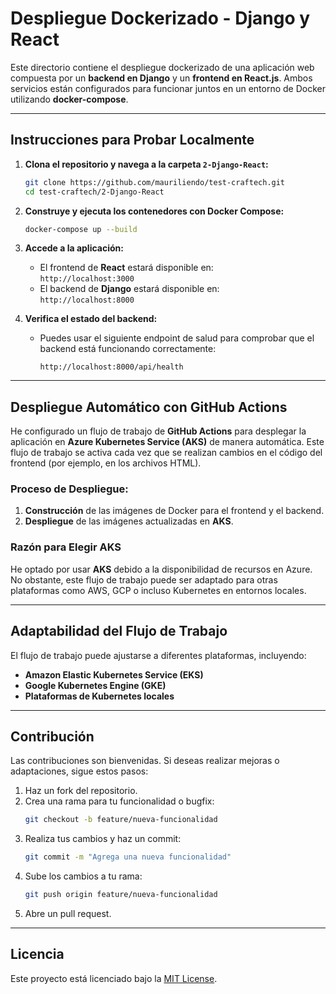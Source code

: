 # **Despliegue Dockerizado - Django y React**

Este directorio contiene el despliegue dockerizado de una aplicación web compuesta por un **backend en Django** y un **frontend en React.js**. Ambos servicios están configurados para funcionar juntos en un entorno de Docker utilizando **docker-compose**.

---

## **Instrucciones para Probar Localmente**

1. **Clona el repositorio y navega a la carpeta `2-Django-React`:**
   ```bash
   git clone https://github.com/mauriliendo/test-craftech.git
   cd test-craftech/2-Django-React
   ```

2. **Construye y ejecuta los contenedores con Docker Compose:**
   ```bash
   docker-compose up --build
   ```

3. **Accede a la aplicación:**
   - El frontend de **React** estará disponible en:  
     `http://localhost:3000`
   - El backend de **Django** estará disponible en:  
     `http://localhost:8000`

4. **Verifica el estado del backend:**
   - Puedes usar el siguiente endpoint de salud para comprobar que el backend está funcionando correctamente:
     ```
     http://localhost:8000/api/health
     ```

---

## **Despliegue Automático con GitHub Actions**

He configurado un flujo de trabajo de **GitHub Actions** para desplegar la aplicación en **Azure Kubernetes Service (AKS)** de manera automática. Este flujo de trabajo se activa cada vez que se realizan cambios en el código del frontend (por ejemplo, en los archivos HTML). 

### **Proceso de Despliegue:**

1. **Construcción** de las imágenes de Docker para el frontend y el backend.
2. **Despliegue** de las imágenes actualizadas en **AKS**.

### **Razón para Elegir AKS**

He optado por usar **AKS** debido a la disponibilidad de recursos en Azure. No obstante, este flujo de trabajo puede ser adaptado para otras plataformas como AWS, GCP o incluso Kubernetes en entornos locales.

---

## **Adaptabilidad del Flujo de Trabajo**

El flujo de trabajo puede ajustarse a diferentes plataformas, incluyendo:

- **Amazon Elastic Kubernetes Service (EKS)**
- **Google Kubernetes Engine (GKE)**
- **Plataformas de Kubernetes locales**

---

## **Contribución**

Las contribuciones son bienvenidas. Si deseas realizar mejoras o adaptaciones, sigue estos pasos:

1. Haz un fork del repositorio.
2. Crea una rama para tu funcionalidad o bugfix:
   ```bash
   git checkout -b feature/nueva-funcionalidad
   ```
3. Realiza tus cambios y haz un commit:
   ```bash
   git commit -m "Agrega una nueva funcionalidad"
   ```
4. Sube los cambios a tu rama:
   ```bash
   git push origin feature/nueva-funcionalidad
   ```
5. Abre un pull request.

---

## **Licencia**

Este proyecto está licenciado bajo la [MIT License](LICENSE).